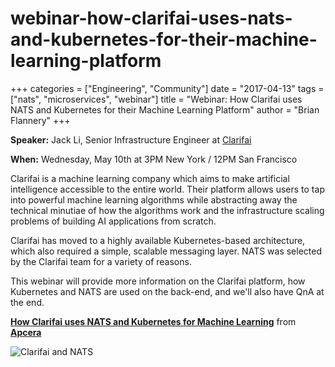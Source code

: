 # webinar-how-clarifai-uses-nats-and-kubernetes-for-their-machine-learning-platform

+++ categories = \["Engineering", "Community"\] date = "2017-04-13" tags = \["nats", "microservices", "webinar"\] title = "Webinar: How Clarifai uses NATS and Kubernetes for their Machine Learning Platform" author = "Brian Flannery" +++

**Speaker:** Jack Li, Senior Infrastructure Engineer at [Clarifai](https://www.clarifai.com)

**When:** Wednesday, May 10th at 3PM New York / 12PM San Francisco

Clarifai is a machine learning company which aims to make artificial intelligence accessible to the entire world. Their platform allows users to tap into powerful machine learning algorithms while abstracting away the technical minutiae of how the algorithms work and the infrastructure scaling problems of building AI applications from scratch.

Clarifai has moved to a highly available Kubernetes-based architecture, which also required a simple, scalable messaging layer. NATS was selected by the Clarifai team for a variety of reasons.

This webinar will provide more information on the Clarifai platform, how Kubernetes and NATS are used on the back-end, and we'll also have QnA at the end.

  [**How Clarifai uses NATS and Kubernetes for Machine Learning**](https://github.com/nats-io/nats-site/tree/c42c46a7c6b8669e66e28419887d2f8dd29aa502/www.slideshare.net/Apcera/how-clarifai-uses-nats-and-kubernetes-for-machine-learning/README.md) from [**Apcera**](https://www.slideshare.net/Apcera)

![Clarifai and NATS](https://github.com/nats-io/nats-site/tree/c42c46a7c6b8669e66e28419887d2f8dd29aa502/img/blog/webinar-clarifai.png)

